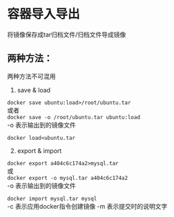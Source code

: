 # 容器导入导出

将镜像保存成tar归档文件/归档文件导成镜像

两种方法：
--------
两种方法不可混用
1. save & load

`docker save ubuntu:load>/root/ubuntu.tar`<br>
或者<br>
`docker save -o /root/ubuntu.tar ubuntu:load`<br>
-o 表示输出到的镜像文件

`docker load<ubuntu.tar`

2. export & import

`docker export a404c6c174a2>mysql.tar`<br>
或<br>
`docker export -o mysql.tar a404c6c174a2`<br>
-o 表示输出到的镜像文件

`docker import mysql.tar mysql`<br>
-c 表示应用docker指令创建镜像
-m 表示提交时的说明文字

